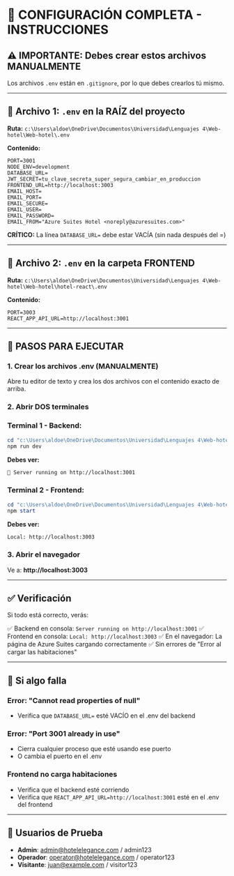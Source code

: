 # 🔧 CONFIGURACIÓN COMPLETA - INSTRUCCIONES

## ⚠️ IMPORTANTE: Debes crear estos archivos MANUALMENTE

Los archivos `.env` están en `.gitignore`, por lo que debes crearlos tú mismo.

---

## 📁 Archivo 1: `.env` en la RAÍZ del proyecto

**Ruta:** `c:\Users\aldoe\OneDrive\Documentos\Universidad\Lenguajes 4\Web-hotel\Web-hotel\.env`

**Contenido:**
```env
PORT=3001
NODE_ENV=development
DATABASE_URL=
JWT_SECRET=tu_clave_secreta_super_segura_cambiar_en_produccion
FRONTEND_URL=http://localhost:3003
EMAIL_HOST=
EMAIL_PORT=
EMAIL_SECURE=
EMAIL_USER=
EMAIL_PASSWORD=
EMAIL_FROM="Azure Suites Hotel <noreply@azuresuites.com>"
```

**CRÍTICO:** La línea `DATABASE_URL=` debe estar VACÍA (sin nada después del =)

---

## 📁 Archivo 2: `.env` en la carpeta FRONTEND

**Ruta:** `c:\Users\aldoe\OneDrive\Documentos\Universidad\Lenguajes 4\Web-hotel\Web-hotel\hotel-react\.env`

**Contenido:**
```env
PORT=3003
REACT_APP_API_URL=http://localhost:3001
```

---

## 🚀 PASOS PARA EJECUTAR

### 1. Crear los archivos .env (MANUALMENTE)

Abre tu editor de texto y crea los dos archivos con el contenido exacto de arriba.

### 2. Abrir DOS terminales

### Terminal 1 - Backend:
```powershell
cd "c:\Users\aldoe\OneDrive\Documentos\Universidad\Lenguajes 4\Web-hotel\Web-hotel"
npm run dev
```

**Debes ver:**
```
🌟 Server running on http://localhost:3001
```

### Terminal 2 - Frontend:
```powershell
cd "c:\Users\aldoe\OneDrive\Documentos\Universidad\Lenguajes 4\Web-hotel\Web-hotel\hotel-react"
npm start
```

**Debes ver:**
```
Local: http://localhost:3003
```

### 3. Abrir el navegador

Ve a: **http://localhost:3003**

---

## ✅ Verificación

Si todo está correcto, verás:

✅ Backend en consola: `Server running on http://localhost:3001`
✅ Frontend en consola: `Local: http://localhost:3003`
✅ En el navegador: La página de Azure Suites cargando correctamente
✅ Sin errores de "Error al cargar las habitaciones"

---

## 🐛 Si algo falla

### Error: "Cannot read properties of null"
- Verifica que `DATABASE_URL=` esté VACÍO en el .env del backend

### Error: "Port 3001 already in use"
- Cierra cualquier proceso que esté usando ese puerto
- O cambia el puerto en el .env

### Frontend no carga habitaciones
- Verifica que el backend esté corriendo
- Verifica que `REACT_APP_API_URL=http://localhost:3001` esté en el .env del frontend

---

## 👥 Usuarios de Prueba

- **Admin**: admin@hotelelegance.com / admin123
- **Operador**: operator@hotelelegance.com / operator123
- **Visitante**: juan@example.com / visitor123
